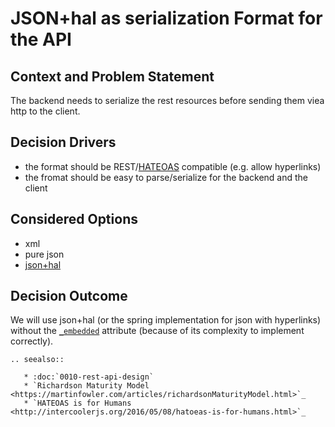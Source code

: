 # JSON+hal as serialization Format for the API

## Context and Problem Statement

The backend needs to serialize the rest resources before sending them viea http to the client.

## Decision Drivers

* the format should be REST/[HATEOAS](https://spring.io/understanding/HATEOAS) compatible (e.g. allow hyperlinks)
* the fromat should be easy to parse/serialize for the backend and the client

## Considered Options

* xml
* pure json
* [json+hal](http://stateless.co/hal_specification.html)

## Decision Outcome

We will use json+hal (or the spring implementation for json with hyperlinks) without the [`_embedded`](https://tools.ietf.org/html/draft-kelly-json-hal-08#section-4.1.2) attribute (because of its complexity to implement correctly).


```eval_rst
.. seealso::

   * :doc:`0010-rest-api-design`
   * `Richardson Maturity Model <https://martinfowler.com/articles/richardsonMaturityModel.html>`_
   * `HATEOAS is for Humans <http://intercoolerjs.org/2016/05/08/hatoeas-is-for-humans.html>`_
```

